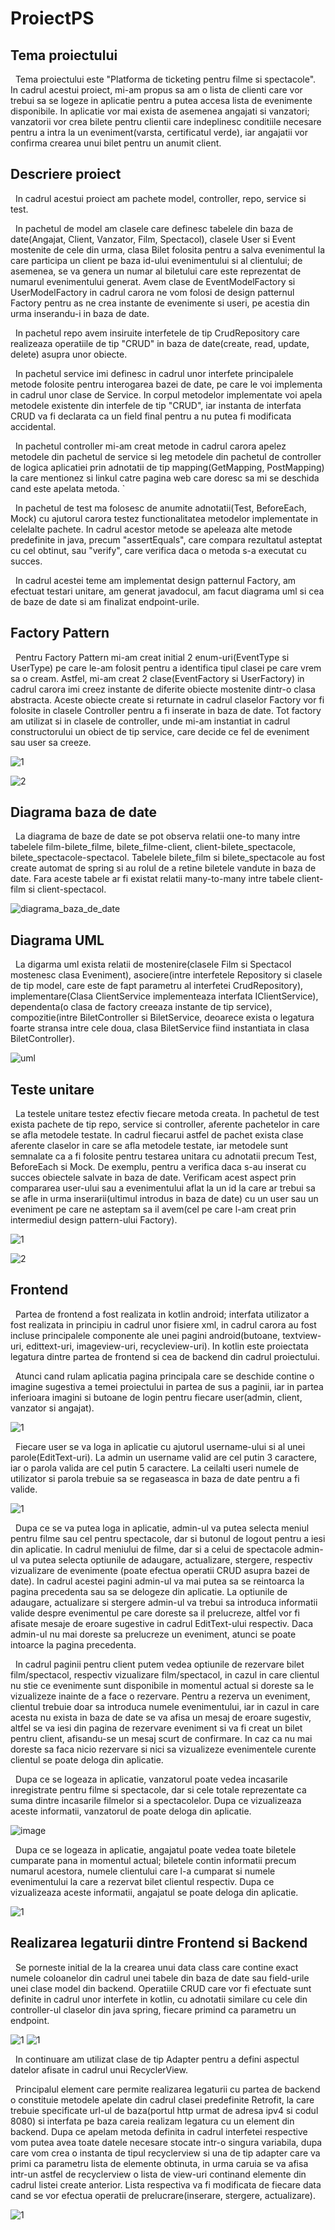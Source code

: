 # ProiectPS

## Tema proiectului

&nbsp;    Tema proiectului este "Platforma de ticketing pentru filme si spectacole". In cadrul acestui proiect, mi-am propus sa am o lista de clienti care vor trebui sa se logeze in aplicatie pentru a putea accesa lista de evenimente disponibile. In aplicatie vor mai exista de asemenea angajati si vanzatori; vanzatorii vor crea bilete pentru clientii care indeplinesc conditiile necesare pentru a intra la un eveniment(varsta, certificatul verde), iar angajatii vor confirma crearea unui bilet pentru un anumit client.

## Descriere proiect

&nbsp;    In cadrul acestui proiect am pachete model, controller, repo, service si test.

&nbsp;    In pachetul de model am clasele care definesc tabelele din baza de date(Angajat, Client, Vanzator, Film, Spectacol), clasele User si Event mostenite de cele din urma, clasa Bilet folosita pentru a salva evenimentul la care participa un client pe baza id-ului evenimentului si al clientului; de asemenea, se va genera un numar al biletului care este reprezentat de numarul evenimentului generat. Avem clase de EventModelFactory si UserModelFactory in cadrul carora ne vom folosi de design patternul Factory pentru as ne crea instante de evenimente si useri, pe acestia din urma inserandu-i in baza de date.

&nbsp;    In pachetul repo avem insiruite interfetele de tip CrudRepository care realizeaza operatiile de tip "CRUD" in baza de date(create, read, update, delete) asupra unor obiecte.

&nbsp;    In pachetul service imi definesc in cadrul unor interfete principalele metode folosite pentru interogarea bazei de date, pe care le voi implementa in cadrul unor clase de Service. In corpul metodelor implementate voi apela metodele existente din interfele de tip "CRUD", iar instanta de interfata CRUD va fi declarata ca un field final pentru a nu putea fi modificata accidental. 

&nbsp;    In pachetul controller mi-am creat metode in cadrul carora apelez metodele din pachetul de service si leg metodele din pachetul de controller de logica aplicatiei prin adnotatii de tip mapping(GetMapping, PostMapping) la care mentionez si linkul catre pagina web care doresc sa mi se deschida cand este apelata metoda.
`  

&nbsp;    In pachetul de test ma folosesc de anumite adnotatii(Test, BeforeEach, Mock) cu ajutorul carora testez functionalitatea metodelor implementate in celelalte pachete. In cadrul acestor metode se apeleaza alte metode predefinite in java, precum "assertEquals", care compara rezultatul asteptat cu cel obtinut, sau "verify", care verifica daca o metoda s-a executat cu succes. 

&nbsp;    In cadrul acestei teme am implementat design patternul Factory, am efectuat testari unitare, am generat javadocul, am facut diagrama uml si cea de baze de date si am finalizat endpoint-urile. 
   
## Factory Pattern   
   
&nbsp;     Pentru Factory Pattern mi-am creat initial 2 enum-uri(EventType si UserType) pe care le-am folosit pentru a identifica tipul clasei pe care vrem sa o cream. Astfel, mi-am creat 2 clase(EventFactory si UserFactory) in cadrul carora imi creez instante de diferite obiecte mostenite dintr-o clasa abstracta. Aceste obiecte create si returnate in cadrul claselor Factory vor fi folosite in clasele Controller pentru a fi inserate in baza de date. Tot factory am utilizat si in clasele de controller, unde mi-am instantiat in cadrul constructorului un obiect de tip service, care decide ce fel de eveniment sau user sa creeze.

![1](https://user-images.githubusercontent.com/72803005/167927107-407a38a4-22b3-4a4e-b56d-9695e0dd8474.png)

![2](https://user-images.githubusercontent.com/72803005/167927117-fe9844bd-afaf-418e-8bca-c6843f68615c.png)

## Diagrama baza de date

&nbsp;    La diagrama de baze de date se pot observa relatii one-to many intre tabelele film-bilete_filme, bilete_filme-client, client-bilete_spectacole, bilete_spectacole-spectacol. Tabelele bilete_film si bilete_spectacole au fost create automat de spring si au rolul de a retine biletele vandute in baza de date. Fara aceste tabele ar fi existat relatii many-to-many intre tabele client-film si client-spectacol. 


![diagrama_baza_de_date](https://user-images.githubusercontent.com/72803005/167926505-b1b0aa1c-ceb7-4440-8a19-e9036aaca635.png)


## Diagrama UML

&nbsp;    La digarma uml exista relatii de mostenire(clasele Film si Spectacol mostenesc clasa Eveniment), asociere(intre interfetele Repository si clasele de tip model, care este de fapt parametru al interfetei CrudRepository), implementare(Clasa ClientService implementeaza interfata IClientService), dependenta(o clasa de factory creeaza instante de tip service), compozitie(intre BiletController si BiletService, deoarece exista o legatura foarte stransa intre cele doua, clasa BiletService fiind instantiata in clasa BiletController). 


![uml](https://user-images.githubusercontent.com/72803005/167926683-55ec4b35-d8ff-4ba5-8f5e-33533931f431.png)


## Teste unitare

&nbsp;    La testele unitare testez efectiv fiecare metoda creata. In pachetul de test exista pachete de tip repo, service si controller, aferente pachetelor in care se afla metodele testate. In cadrul fiecarui astfel de pachet exista clase aferente claselor in care se afla metodele testate, iar metodele sunt semnalate ca a fi folosite pentru testarea unitara cu adnotatii precum Test, BeforeEach si Mock. De exemplu, pentru a verifica daca s-au inserat cu succes obiectele salvate in baza de date. Verificam acest aspect prin compararea user-ului sau a evenimentului aflat la un id la care ar trebui sa se afle in urma inserarii(ultimul introdus in baza de date) cu un user sau un eveniment pe care ne asteptam sa il avem(cel pe care l-am creat prin intermediul design pattern-ului Factory). 

![1](https://user-images.githubusercontent.com/72803005/167927397-ea72a236-2ed9-48b1-b85e-c1ad1da9366b.png)

![2](https://user-images.githubusercontent.com/72803005/167927432-771b8205-160c-4b89-838e-7202c072f60a.png)

 
 ## Frontend
 
 &nbsp;    Partea de frontend a fost realizata in kotlin android; interfata utilizator a fost realizata in principiu in cadrul unor fisiere xml, in cadrul carora au
 fost incluse principalele componente ale unei pagini android(butoane, textview-uri, edittext-uri, imageview-uri, recycleview-uri). In kotlin este proiectata legatura
 dintre partea de frontend si cea de backend din cadrul proiectului.
 
 &nbsp;   Atunci cand rulam aplicatia pagina principala care se deschide contine o imagine sugestiva a temei proiectului in partea de sus a paginii, iar in partea inferioara
 imagini si butoane de login pentru fiecare user(admin, client, vanzator si angajat). 
 
 ![1](https://user-images.githubusercontent.com/72803005/170584128-439c6e19-3c59-4e1d-aaf1-1fc8e751f2bc.png)
 
 &nbsp;   Fiecare user se va loga in aplicatie cu ajutorul username-ului si al unei parole(EditText-uri). La admin un username valid are cel putin 3 caractere, iar o parola 
 valida are cel putin 5 caractere. La ceilalti useri numele de utilizator si parola trebuie sa se regaseasca in baza de date pentru a fi valide. 

![1](https://user-images.githubusercontent.com/72803005/170584607-a89a9339-c1e0-415d-8d01-5e7d5b28e7bb.png)

&nbsp;    Dupa ce se va putea loga in aplicatie, admin-ul va putea selecta meniul pentru filme sau cel pentru spectacole, dar si butonul de logout pentru a iesi din aplicatie.
In cadrul meniului de filme, dar si a celui de spectacole admin-ul va putea selecta optiunile de adaugare, actualizare, stergere, respectiv vizualizare de evenimente
(poate efectua operatii CRUD asupra bazei de date). In cadrul acestei pagini admin-ul va mai putea sa se reintoarca la pagina precedenta sau sa se delogeze din aplicatie.
La optiunile de adaugare, actualizare si stergere admin-ul va trebui sa introduca informatii valide despre evenimentul pe care doreste sa il prelucreze, altfel vor fi
afisate mesaje de eroare sugestive in cadrul EditText-ului respectiv. Daca admin-ul nu mai doreste sa prelucreze un eveniment, atunci se poate intoarce la pagina precedenta.

&nbsp;    In cadrul paginii pentru client putem vedea optiunile de rezervare bilet film/spectacol, respectiv vizualizare film/spectacol, in cazul in care clientul nu stie
ce evenimente sunt disponibile in momentul actual si doreste sa le vizualizeze inainte de a face o rezervare. Pentru a rezerva un eveniment, clientul trebuie doar sa
introduca numele evenimentului, iar in cazul in care acesta nu exista in baza de date se va afisa un mesaj de eroare sugestiv, altfel se va iesi din pagina de rezervare
eveniment si va fi creat un bilet pentru client, afisandu-se un mesaj scurt de confirmare. In caz ca nu mai doreste sa faca nicio rezervare si nici sa vizualizeze 
evenimentele curente clientul se poate deloga din aplicatie.

&nbsp;    Dupa ce se logeaza in aplicatie, vanzatorul poate vedea incasarile inregistrate pentru filme si spectacole, dar si cele totale reprezentate ca suma dintre 
incasarile filmelor si a spectacolelor. Dupa ce vizualizeaza aceste informatii, vanzatorul de poate deloga din aplicatie.

![image](https://user-images.githubusercontent.com/72803005/170587384-d85fd72e-164c-4895-80a2-bf3a8b9077fc.png)

&nbsp;    Dupa ce se logeaza in aplicatie, angajatul poate vedea toate biletele cumparate pana in momentul actual; biletele contin informatii precum numarul acestora,
numele clientului care l-a cumparat si numele evenimentului la care a rezervat bilet clientul respectiv. Dupa ce vizualizeaza aceste informatii, angajatul se poate deloga din aplicatie.

![1](https://user-images.githubusercontent.com/72803005/170587311-0172e806-2cf6-49ee-b4b0-9ddafd0d1d96.png)

 ## Realizarea legaturii dintre Frontend si Backend
 
 &nbsp;    Se porneste initial de la la crearea unui data class care contine exact numele coloanelor din cadrul unei tabele din baza de date sau field-urile unei clase
 model din backend. Operatiile CRUD care vor fi efectuate sunt definite in cadrul unor interfete in kotlin, cu adnotatii similare cu cele din controller-ul claselor
 din java spring, fiecare primind ca parametru un endpoint.
 
 ![1](https://user-images.githubusercontent.com/72803005/170590664-7d83d375-9984-46ec-bd90-b5dd5e627fc2.png) ![1](https://user-images.githubusercontent.com/72803005/170590720-1bdb4782-31c0-418b-8f7b-6a0373e35ed0.png)


 
 &nbsp;    In continuare am utilizat clase de tip Adapter pentru a defini aspectul datelor afisate in cadrul unui RecyclerView. 
 
 &nbsp;    Principalul element care permite realizarea legaturii cu partea de backend o constituie metodele apelate din cadrul clasei predefinite Retrofit, la care trebuie
 specificate url-ul de baza(portul http urmat de adresa ipv4 si codul 8080) si interfata pe baza careia realizam legatura cu un element din backend. Dupa ce apelam 
 metoda definita in cadrul interfetei respective vom putea avea toate datele necesare stocate intr-o singura variabila, dupa care vom crea o instanta de tipul 
 recyclerview si una de tip adapter care va primi ca parametru lista de elemente obtinuta, in urma caruia se va afisa intr-un astfel de recyclerview o lista de 
 view-uri continand elemente din cadrul listei create anterior. Lista respectiva va fi modificata de fiecare data cand se vor efectua operatii de prelucrare(inserare,
 stergere, actualizare). 
 
 ![1](https://user-images.githubusercontent.com/72803005/170590577-99261738-6554-4dda-a063-5e36c8e3c7db.png)

 
 



